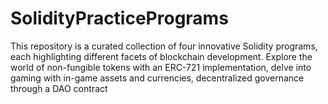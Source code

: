 # SolidityPracticePrograms
This repository is a curated collection of four innovative Solidity programs, each highlighting different facets of blockchain development. Explore the world of non-fungible tokens with an ERC-721 implementation, delve into gaming with in-game assets and currencies, decentralized governance through a DAO contract
